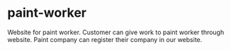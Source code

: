 # paint-worker
Website for paint worker.
Customer can give work to paint worker through website.
Paint company can register their company in our website.
